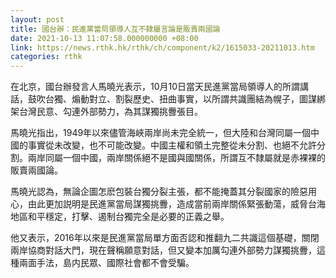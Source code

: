 ```yaml
---
layout: post
title: 國台辦：民進黨當局領導人互不隸屬言論是販賣兩國論
date: 2021-10-13 11:07:58.000000000 +08:00
link: https://news.rthk.hk/rthk/ch/component/k2/1615033-20211013.htm
categories: rthk
---
```


在北京，國台辦發言人馬曉光表示，10月10日當天民進黨當局領導人的所謂講話，鼓吹台獨、煽動對立、割裂歷史、扭曲事實，以所謂共識團結為幌子，圖謀綁架台灣民意、勾連外部勢力，為其謀獨挑釁張目。

馬曉光指出，1949年以來儘管海峽兩岸尚未完全統一，但大陸和台灣同屬一個中國的事實從未改變，也不可能改變。中國主權和領土完整從未分割、也絕不允許分割。兩岸同屬一個中國，兩岸關係絕不是國與國關係，所謂互不隸屬就是赤裸裸的販賣兩國論。

馬曉光認為，無論企圖怎麽包裝台獨分裂主張，都不能掩蓋其分裂國家的險惡用心，由此更加説明是民進黨當局謀獨挑釁，造成當前兩岸關係緊張動蕩，威脅台海地區和平穩定，打擊、遏制台獨完全是必要的正義之舉。

他又表示，2016年以來是民進黨當局單方面否認和推翻九二共識這個基礎，關閉兩岸協商對話大門，現在聲稱願意對話，但又變本加厲勾連外部勢力謀獨挑釁，這種兩面手法，島内民眾、國際社會都不會受騙。
